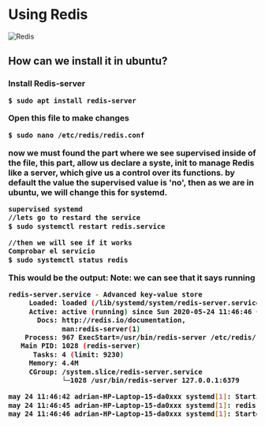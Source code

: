 <h1>Using Redis</h1>

![Redis](https://wikihosting.es/wp-content/uploads/2019/11/Redis-980x551.png)

<h2>How can we install it in ubuntu? <h3>

Install Redis-server
````Bash
$ sudo apt install redis-server
````
Open this file to make changes

````Bash
$ sudo nano /etc/redis/redis.conf
````
now we must found the part where we see supervised inside of the file, this part, allow us declare a syste, init to manage Redis
like a server, which give us a control over its functions. by default the value the supervised value is 'no', then as we are in ubuntu,
we will change this for systemd.

````Bash
supervised systemd
//lets go to restard the service
$ sudo systemctl restart redis.service

//then we will see if it works
Comprobar el servicio
$ sudo systemctl status redis
````
This would be the output:
**Note:** we can see that it says running

````Bash
redis-server.service - Advanced key-value store
     Loaded: loaded (/lib/systemd/system/redis-server.service; enabled; vendor >
     Active: active (running) since Sun 2020-05-24 11:46:46 CDT; 8h ago
       Docs: http://redis.io/documentation,
             man:redis-server(1)
    Process: 967 ExecStart=/usr/bin/redis-server /etc/redis/redis.conf (code=ex>
   Main PID: 1028 (redis-server)
      Tasks: 4 (limit: 9230)
     Memory: 4.4M
     CGroup: /system.slice/redis-server.service
             └─1028 /usr/bin/redis-server 127.0.0.1:6379

may 24 11:46:42 adrian-HP-Laptop-15-da0xxx systemd[1]: Starting Advanced key-va>
may 24 11:46:45 adrian-HP-Laptop-15-da0xxx systemd[1]: redis-server.service: Ca>
may 24 11:46:46 adrian-HP-Laptop-15-da0xxx systemd[1]: Started Advanced key-val>
````
